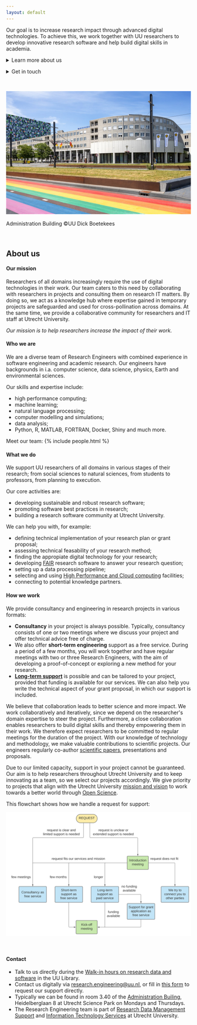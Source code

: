 ```yaml
---
layout: default
---
```



Our goal is to increase research impact through advanced digital technologies. To achieve this, we work together with UU researchers to develop innovative research software and help build digital skills in academia.

<p><details><summary>Learn more about us</summary><br/>
<ul>
<li><a href="#our-mission">Our mission</a></li>
<li><a href="#who-we-are">Who we are</a></li>
<li><a href="#what-we-do">What we do</a></li>
<li><a href="#how-we-work">How we work</a></li>
</ul>
</details>
</p>

<p><details><summary>Get in touch</summary><br/>
<ul>
<li><a href="https://fd21.formdesk.com/universiteitutrecht/re_request">Request our support</a></li>
<li><a href="https://github.com/orgs/UtrechtUniversity/teams/research-engineering">Find us on GitHub</a></li>
<li><a href="#contact">Contact us</a></li>
</ul>
</details>
</p>

<br/>
<p align="center">
  <img src="assets/images/bestuursgebouw.jpg"/>
  <figcaption>Administration Building &copy;UU Dick Boetekees</figcaption>
</p>
<br/>

## About us

#### Our mission
Researchers of all domains increasingly require the use of digital technologies in their work. Our team caters to this need by collaborating with researchers in projects and consulting them on research IT matters. By doing so, we act as a knowledge hub where expertise gained in temporary projects are safeguarded and used for cross-pollination across domains. At the same time, we provide a collaborative community for researchers and IT staff at Utrecht University. 

*Our mission is to help researchers increase the impact of their work.*


#### Who we are
We are a diverse team of Research Engineers with combined experience in software engineering and academic research. Our engineers have backgrounds in i.a. computer science, data science, physics, Earth and environmental sciences. 

Our skills and expertise include:
  - high performance computing;
  - machine learning;
  - natural language processing;
  - computer modelling and simulations;
  - data analysis;
  - Python, R, MATLAB, FORTRAN, Docker, Shiny and much more.

Meet our team:
{% include people.html %}

#### What we do
We support UU researchers of all domains in various stages of their research; from social sciences to natural sciences, from students to professors, from planning to execution.

Our core activities are:
- developing sustainable and robust research software;
- promoting software best practices in research;
- building a research software community at Utrecht University.

We can help you with, for example:
- defining technical implementation of your research plan or grant proposal;
- assessing technical feasability of your research method;
- finding the appropiate digital technology for your research;
- developing [FAIR](https://fair-software.nl/) research software to answer your research question;
- setting up a data processing pipeline;
- selecting and using [High Performance and Cloud computing](_pages/hpc/index.md) facilities;
- connecting to potential knowledge partners.

#### How we work
We provide consultancy and engineering in research projects in various formats:
- **Consultancy** in your project is always possible. Typically, consultancy consists of one or two meetings where we discuss your project and offer technical advice free of charge.
- We also offer **short-term engineering** support as a free service. During a period of a few months, you will work together and have regular meetings with two or three Research Engineers, with the aim of developing a proof-of-concept or exploring a new method for your research.
- [**Long-term support**](_pages/long-term-support/index.md) is possible and can be tailored to your project, provided that funding is available for our services. We can also help you write the technical aspect of your grant proposal, in which our support is included.

We believe that collaboration leads to better science and more impact. We work collaboratively and iteratively, since we depend on the researcher's domain expertise to steer the project. Furthermore, a close collaboration enables researchers to build digital skills and thereby empowering them in their work. We therefore expect researchers to be committed to regular meetings for the duration of the project. With our knowledge of technology and methodology, we make valuable contributions to scientific projects. Our engineers regularly co-author [scientific papers](_pages/publications/index.md), presentations and proposals. 

Due to our limited capacity, support in your project cannot be guaranteed. Our aim is to help researchers throughout Utrecht University and to keep innovating as a team, so we select our projects accordingly. We give priority to projects that align with the Utrecht University [mission and vision](https://www.uu.nl/en/organisation/profile/mission-and-strategy) to work towards a better world through [Open Science](https://www.uu.nl/en/research/open-science).

This flowchart shows how we handle a request for support: 
<br/>
<p align="center">
  <img src="assets/images/request.svg"/>
</p>
<br/>


#### Contact
- Talk to us directly during the [Walk-in hours on research data and software](https://www.uu.nl/en/research/research-data-management/walk-in-hours-workshops/walk-in-hours-research-data-software) in the UU Library.
- Contact us digitally via research.engineering@uu.nl, or fill in [this form](https://fd21.formdesk.com/universiteitutrecht/re_request) to request our support directly.
- Typically we can be found in room 3.40 of the [Administration Builing](https://www.uu.nl/en/bestuursgebouw), Heidelberglaan 8 at Utrecht Science Park on Mondays and Thursdays.
- The Research Engineering team is part of [Research Data Management Support](https://www.uu.nl/en/research/research-data-management) and [Information Technology Services](https://www.uu.nl/en/organisation/information-and-technology-services-its) at Utrecht University. 
